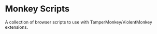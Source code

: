 # Monkey Scripts

A collection of browser scripts to use with TamperMonkey/ViolentMonkey extensions.
